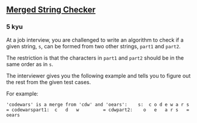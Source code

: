 <h2><a href=https://www.codewars.com/kata/54c9fcad28ec4c6e680011aa/train/javascript target="_blank">Merged String Checker</a></h2><h3>5 kyu</h3><p>At a job interview, you are challenged to write an algorithm to check if a given string, <code>s</code>, can be formed from two other strings, <code>part1</code> and <code>part2</code>.</p><p>The restriction is that the characters in <code>part1</code> and <code>part2</code> should be in the same order as in <code>s</code>.</p><p>The interviewer gives you the following example and tells you to figure out the rest from the given test cases.</p><p>For example:</p><pre><code>'codewars' is a merge from 'cdw' and 'oears':    s:  c o d e w a r s   = codewarspart1:  c   d   w         = cdwpart2:    o   e   a r s   = oears</code></pre>
